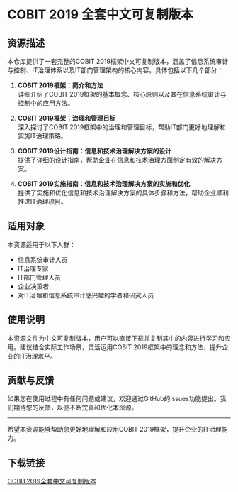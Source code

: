 # COBIT 2019 全套中文可复制版本

## 资源描述

本仓库提供了一套完整的COBIT 2019框架中文可复制版本，涵盖了信息系统审计与控制、IT治理体系以及IT部门管理架构的核心内容。具体包括以下几个部分：

1. **COBIT 2019框架：简介和方法**  
   详细介绍了COBIT 2019框架的基本概念、核心原则以及其在信息系统审计与控制中的应用方法。

2. **COBIT 2019框架：治理和管理目标**  
   深入探讨了COBIT 2019框架中的治理和管理目标，帮助IT部门更好地理解和实施IT治理策略。

3. **COBIT 2019设计指南：信息和技术治理解决方案的设计**  
   提供了详细的设计指南，帮助企业在信息和技术治理方面制定有效的解决方案。

4. **COBIT 2019实施指南：信息和技术治理解决方案的实施和优化**  
   提供了实施和优化信息和技术治理解决方案的具体步骤和方法，帮助企业顺利推进IT治理项目。

## 适用对象

本资源适用于以下人群：

- 信息系统审计人员
- IT治理专家
- IT部门管理人员
- 企业决策者
- 对IT治理和信息系统审计感兴趣的学者和研究人员

## 使用说明

本资源文件为中文可复制版本，用户可以直接下载并复制其中的内容进行学习和应用。建议结合实际工作场景，灵活运用COBIT 2019框架中的理念和方法，提升企业的IT治理水平。

## 贡献与反馈

如果您在使用过程中有任何问题或建议，欢迎通过GitHub的Issues功能提出。我们期待您的反馈，以便不断完善和优化本资源。

---

希望本资源能够帮助您更好地理解和应用COBIT 2019框架，提升企业的IT治理能力。

## 下载链接

[COBIT2019全套中文可复制版本](https://pan.quark.cn/s/f7e10001e0e6)